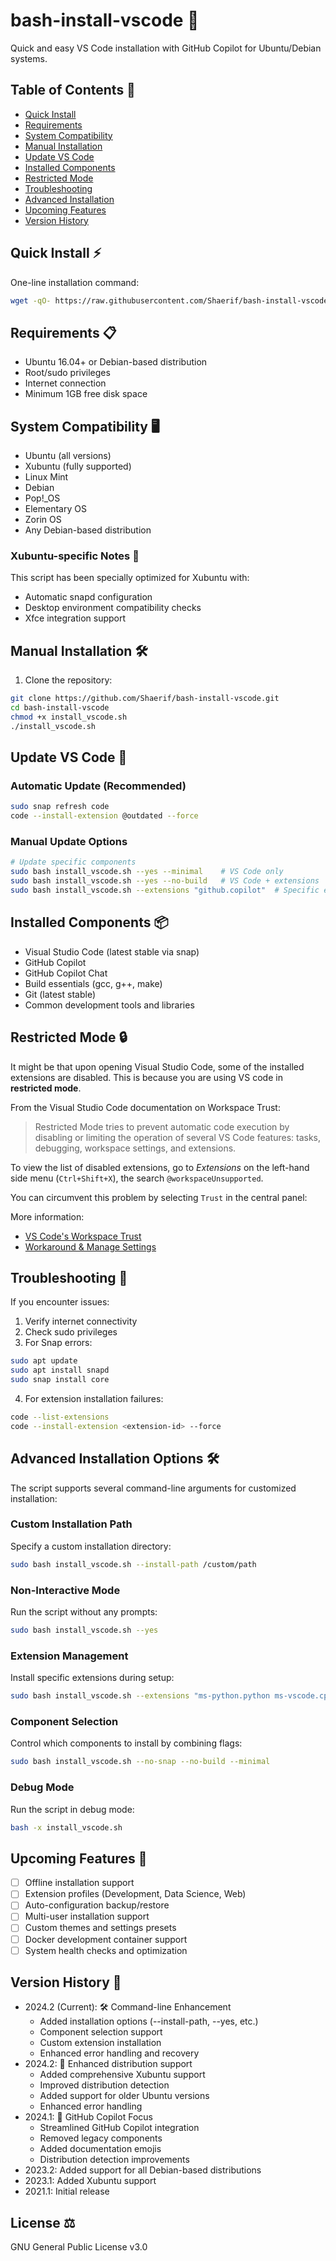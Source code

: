# bash-install-vscode 🚀

Quick and easy VS Code installation with GitHub Copilot for Ubuntu/Debian systems.

## Table of Contents 📑
- [Quick Install](#quick-install-)
- [Requirements](#requirements-)
- [System Compatibility](#system-compatibility-%EF%B8%8F)
- [Manual Installation](#manual-installation-%EF%B8%8F)
- [Update VS Code](#update-vs-code-)
- [Installed Components](#installed-components-)
- [Restricted Mode](#restricted-mode-)
- [Troubleshooting](#troubleshooting-)
- [Advanced Installation](#advanced-installation-options-%EF%B8%8F)
- [Upcoming Features](#upcoming-features-)
- [Version History](#version-history-)

## Quick Install ⚡
One-line installation command:
```bash
wget -qO- https://raw.githubusercontent.com/Shaerif/bash-install-vscode/refs/heads/main/install_vscode.sh | sudo bash
```

## Requirements 📋
- Ubuntu 16.04+ or Debian-based distribution 
- Root/sudo privileges
- Internet connection
- Minimum 1GB free disk space

## System Compatibility 🖥️
- Ubuntu (all versions)
- Xubuntu (fully supported) 
- Linux Mint
- Debian
- Pop!_OS
- Elementary OS
- Zorin OS
- Any Debian-based distribution

### Xubuntu-specific Notes 🎯
This script has been specially optimized for Xubuntu with:
- Automatic snapd configuration
- Desktop environment compatibility checks
- Xfce integration support

## Manual Installation 🛠️
1. Clone the repository:
```bash
git clone https://github.com/Shaerif/bash-install-vscode.git
cd bash-install-vscode
chmod +x install_vscode.sh
./install_vscode.sh
```

## Update VS Code 🔄

### Automatic Update (Recommended)
```bash
sudo snap refresh code
code --install-extension @outdated --force
```

### Manual Update Options
```bash
# Update specific components
sudo bash install_vscode.sh --yes --minimal    # VS Code only
sudo bash install_vscode.sh --yes --no-build   # VS Code + extensions
sudo bash install_vscode.sh --extensions "github.copilot"  # Specific extension
```

## Installed Components 📦
- Visual Studio Code (latest stable via snap)
- GitHub Copilot
- GitHub Copilot Chat
- Build essentials (gcc, g++, make)
- Git (latest stable)
- Common development tools and libraries

## Restricted Mode 🔒

It might be that upon opening Visual Studio Code, some of the installed extensions are disabled. This is because you are using VS code in **restricted mode**. 

From the Visual Studio Code documentation on Workspace Trust:

> Restricted Mode tries to prevent automatic code execution by disabling or limiting the operation of several VS Code features: tasks, debugging, workspace settings, and extensions.

To view the list of disabled extensions, go to *Extensions* on the left-hand side menu (`Ctrl+Shift+X`), the search `@workspaceUnsupported`. 

You can circumvent this problem by selecting `Trust` in the central panel:

More information:

- [VS Code's Workspace Trust](https://code.visualstudio.com/docs/editor/workspace-trust)
- [Workaround & Manage Settings](https://stackoverflow.com/a/67940194)

## Troubleshooting 🔧
If you encounter issues:
1. Verify internet connectivity
2. Check sudo privileges
3. For Snap errors:
```bash
sudo apt update
sudo apt install snapd
sudo snap install core
```
4. For extension installation failures:
```bash
code --list-extensions
code --install-extension <extension-id> --force
```

## Advanced Installation Options 🛠️

The script supports several command-line arguments for customized installation:

### Custom Installation Path
Specify a custom installation directory:
```bash
sudo bash install_vscode.sh --install-path /custom/path
```

### Non-Interactive Mode
Run the script without any prompts:
```bash
sudo bash install_vscode.sh --yes
```

### Extension Management
Install specific extensions during setup:
```bash
sudo bash install_vscode.sh --extensions "ms-python.python ms-vscode.cpptools"
```
### Component Selection
Control which components to install by combining flags:
```bash
sudo bash install_vscode.sh --no-snap --no-build --minimal
```

### Debug Mode
Run the script in debug mode:
```bash
bash -x install_vscode.sh
```

## Upcoming Features 🚀
- [ ] Offline installation support
- [ ] Extension profiles (Development, Data Science, Web)
- [ ] Auto-configuration backup/restore
- [ ] Multi-user installation support
- [ ] Custom themes and settings presets
- [ ] Docker development container support
- [ ] System health checks and optimization

## Version History 📅

- 2024.2 (Current): 🛠️ Command-line Enhancement
  - Added installation options (--install-path, --yes, etc.)
  - Component selection support
  - Custom extension installation
  - Enhanced error handling and recovery
- 2024.2: 🔄 Enhanced distribution support
  - Added comprehensive Xubuntu support
  - Improved distribution detection
  - Added support for older Ubuntu versions
  - Enhanced error handling
- 2024.1: 🤖 GitHub Copilot Focus
  - Streamlined GitHub Copilot integration
  - Removed legacy components
  - Added documentation emojis
  - Distribution detection improvements
- 2023.2: Added support for all Debian-based distributions
- 2023.1: Added Xubuntu support
- 2021.1: Initial release

## License ⚖️
GNU General Public License v3.0
